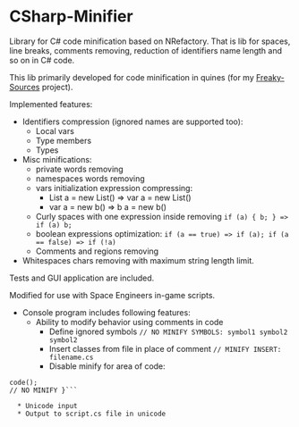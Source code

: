 CSharp-Minifier
===============

Library for C# code minification based on NRefactory. That is lib for spaces, line breaks, comments removing, reduction of identifiers name length and so on in C# code.

This lib primarily developed for code minification in quines (for my [Freaky-Sources](https://github.com/KvanTTT/Freaky-Sources) project).

Implemented features:

* Identifiers compression (ignored names are supported too):
  * Local vars
  * Type members
  * Types
* Misc minifications:
  * private words removing
  * namespaces words removing
  * vars initialization expression compressing:
    * List<byte> a = new List<byte>() => var a = new List<byte>()
    * var a = new b() => b a = new b()
  * Curly spaces with one expression inside removing ```if (a) { b; } => if (a) b;```
  * boolean expressions optimization: ```if (a == true) => if (a); if (a == false) => if (!a)```
  * Comments and regions removing
* Whitespaces chars removing with maximum string length limit.

Tests and GUI application are included. 
 
Modified for use with Space Engineers in-game scripts. 
* Console program includes following features:
  * Ability to modify behavior using comments in code
    * Define ignored symbols ```// NO MINIFY SYMBOLS: symbol1 symbol2 symbol2```
    * Insert classes from file in place of comment ```// MINIFY INSERT: filename.cs```
    * Disable minify for area of code:

```// NO MINIFY {
code();
// NO MINIFY }```

  * Unicode input
  * Output to script.cs file in unicode

